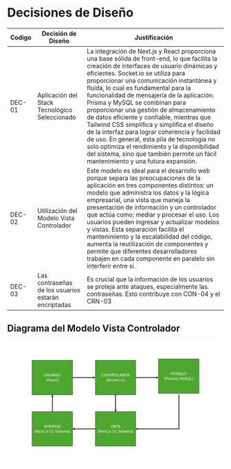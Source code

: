 # Decisiones de Diseño

| Codigo | Decisión de Diseño                                  | Justificación                                                                                                                                                                                                                                                                                                                                                                                                                                                                                                                                                                                                                                                                                                                     |
| ------ | --------------------------------------------------- | --------------------------------------------------------------------------------------------------------------------------------------------------------------------------------------------------------------------------------------------------------------------------------------------------------------------------------------------------------------------------------------------------------------------------------------------------------------------------------------------------------------------------------------------------------------------------------------------------------------------------------------------------------------------------------------------------------------------------------- |
| DEC-01 | Aplicación del Stack Tecnológico Seleccionado       | La integración de Next.js y React proporciona una base sólida de front-end, lo que facilita la creación de interfaces de usuario dinámicas y eficientes. Socket.io se utiliza para proporcionar una comunicación instantánea y fluida, lo cual es fundamental para la funcionalidad de mensajería de la aplicación. Prisma y MySQL se combinan para proporcionar una gestión de almacenamiento de datos eficiente y confiable, mientras que Tailwind CSS simplifica y simplifica el diseño de la interfaz para lograr coherencia y facilidad de uso. En general, esta pila de tecnología no solo optimiza el rendimiento y la disponibilidad del sistema, sino que también permite un fácil mantenimiento y una futura expansión. |
| DEC-02 | Utilización del Modelo Vista Controlador            | Este modelo es ideal para el desarrollo web porque separa las preocupaciones de la aplicación en tres componentes distintos: un modelo que administra los datos y la lógica empresarial, una vista que maneja la presentación de información y un controlador que actúa como; mediar y procesar el uso. Los usuarios pueden ingresar y actualizar modelos y vistas. Esta separación facilita el mantenimiento y la escalabilidad del código, aumenta la reutilización de componentes y permite que diferentes desarrolladores trabajen en cada componente en paralelo sin interferir entre sí.                                                                                                                                    |
| DEC-03 | Las contraseñas de los usuarios estarán encriptadas | Es crucial que la información de los usuarios se proteja ante ataques, especialmente las. contraseñas. Esto contribuye con CON-04 y el CRN-03                                                                                                                                                                                                                                                                                                                                                                                                                                                                                                                                                                                     |

## Diagrama del Modelo Vista Controlador

![ModeloVistaControlador](../../../PNGs/MVC_PT.png)
